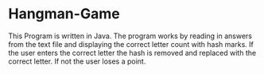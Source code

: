 # Hangman-Game

This Program is written in Java. The program works by reading in answers from the text file and displaying the correct letter count with hash marks. If the user enters the correct letter the hash is removed and replaced with the correct letter. If not the user loses a point.
